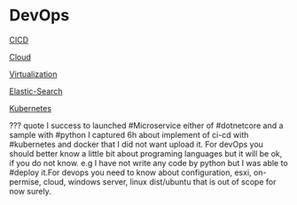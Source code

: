 
# DevOps

[CICD](CICD.md)

[Cloud](Cloud.md)

[Virtualization](Virtualization.md)

[Elastic-Search](Elastic-Search.md)

[Kubernetes](Kubernetes.md)

??? quote
    I success to launched #Microservice  either of #dotnetcore and a sample with #python I captured 6h about implement of ci-cd with #kubernetes and docker that I did not want upload it. For devOps you should better know a little bit about programing languages but it will be ok, if you do not know. e.g I have not write any code by python but I was able to #deploy it.For devops you need to know about configuration, esxi, on-permise, cloud, windows server, linux dist/ubuntu that is out of scope for now surely.
